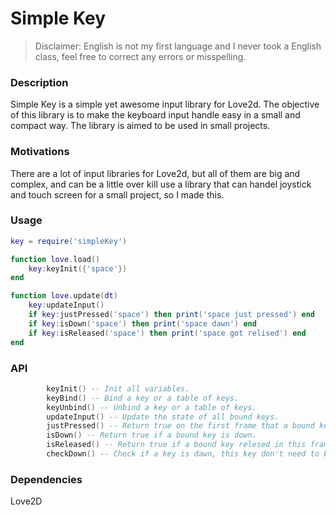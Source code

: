 # Simple Key

> Disclaimer: English is not my first language and I never took a English class, feel free to correct any errors or misspelling.

### Description
Simple Key is a simple yet awesome input library for Love2d.
The objective of this library is to make the keyboard input handle easy in a small and compact way.
The library is aimed to be used in small projects.

### Motivations
There are a lot of input libraries for Love2d, but all of them are big and complex, and can be a little over kill use a library that can handel joystick and touch screen for a small project, so I made this.

### Usage

```lua   
key = require('simpleKey')

function love.load()
    key:keyInit({'space'})
end

function love.update(dt)
    key:updateInput()
    if key:justPressed('space') then print('space just pressed') end
    if key:isDown('space') then print('space dawn') end
    if key:isReleased('space') then print('space got relised') end
end
```
### API
```lua
        keyInit() -- Init all variables.
        keyBind() -- Bind a key or a table of keys.
        keyUnbind() -- Unbind a key or a table of keys.
        updateInput() -- Update the state of all bound keys.
        justPressed() -- Return true on the first frame that a bound key is down.
        isDown() -- Return true if a bound key is down.
        isReleased() -- Return true if a bound key relesed in this frame.
        checkDown() -- Check if a key is dawn, this key don't need to be bound.
```

### Dependencies
Love2D
